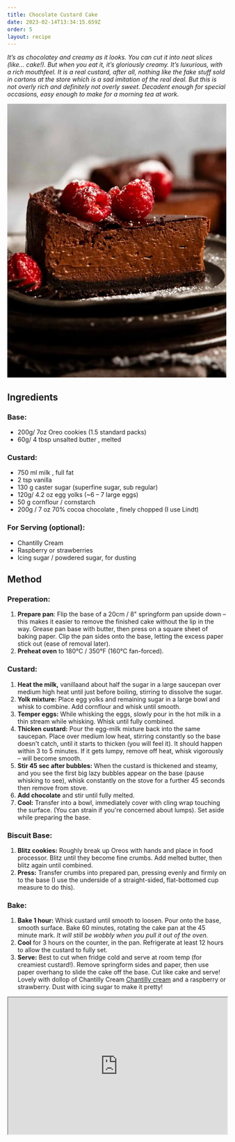 ```yaml
---
title: Chocolate Custard Cake
date: 2023-02-14T13:34:15.659Z
order: 5
layout: recipe
---
```

*It’s as chocolatey and creamy as it looks. You can cut it into neat slices (like… cake!). But when you eat it, it’s gloriously creamy. It’s luxurious, with a rich mouthfeel. It is a real custard, after all, nothing like the fake stuff sold in cartons at the store which is a sad imitation of the real deal. But this is not overly rich and definitely not overly sweet. Decadent enough for special occasions, easy enough to make for a morning tea at work.* 

![](../uploads/chocolate-custard-cake_7-close-up.webp)

## I﻿ngredients

### **Base:**

* 200g/ 7oz Oreo cookies (1.5 standard packs)
* 60g/ 4 tbsp unsalted butter , melted

### **Custard:**

* 750 ml milk , full fat
* 2 tsp vanilla
* 130 g caster sugar (superfine sugar, sub regular)
* 120g/ 4.2 oz egg yolks (~6 – 7 large eggs)
* 50 g cornflour / cornstarch
* 200g / 7 oz 70% cocoa chocolate , finely chopped (I use Lindt)

### **For Serving (optional):**

* C﻿hantilly Cream
* Raspberry or strawberries
* Icing sugar / powdered sugar, for dusting

## M﻿ethod

### **Preperation:**

1. **Prepare pan**: Flip the base of a 20cm / 8" springform pan upside down – this makes it easier to remove the finished cake without the lip in the way. Grease pan base with butter, then press on a square sheet of baking paper. Clip the pan sides onto the base, letting the excess paper stick out (ease of removal later).
2. **Preheat oven** to 180°C / 350°F (160°C fan-forced).

### **Custard:**

1. **Heat the milk,** vanillaand about half the sugar in a large saucepan over medium high heat until just before boiling, stirring to dissolve the sugar.
2. **Yolk mixture:** Place egg yolks and remaining sugar in a large bowl and whisk to combine. Add cornflour and whisk until smooth.
3. **Temper eggs:** While whisking the eggs, slowly pour in the hot milk in a thin stream while whisking. Whisk until fully combined.
4. **Thicken custard:** Pour the egg-milk mixture back into the same saucepan. Place over medium low heat, stirring constantly so the base doesn't catch, until it starts to thicken (you will feel it). It should happen within 3 to 5 minutes. If it gets lumpy, remove off heat, whisk vigorously – will become smooth.
5. **Stir 45 sec after bubbles:** When the custard is thickened and steamy, and you see the first big lazy bubbles appear on the base (pause whisking to see), whisk constantly on the stove for a further 45 seconds then remove from stove.
6. **Add chocolate** and stir until fully melted.
7. **Cool:** Transfer into a bowl, immediately cover with cling wrap touching the surface. (You can strain if you're concerned about lumps). Set aside while preparing the base.

### **Biscuit Base:**

1. **Blitz cookies:** Roughly break up Oreos with hands and place in food processor. Blitz until they become fine crumbs. Add melted butter, then blitz again until combined.
2. **Press:** Transfer crumbs into prepared pan, pressing evenly and firmly on to the base (I use the underside of a straight-sided, flat-bottomed cup measure to do this).

### **Bake:**

1. **Bake 1 hour:** Whisk custard until smooth to loosen. Pour onto the base, smooth surface. Bake 60 minutes, rotating the cake pan at the 45 minute mark. *It will still be wobbly when you pull it out of the oven.*
2. **Cool** for 3 hours on the counter, in the pan. Refrigerate at least 12 hours to allow the custard to fully set.
3. **Serve:** Best to cut when fridge cold and serve at room temp (for creamiest custard!). Remove springform sides and paper, then use paper overhang to slide the cake off the base. Cut like cake and serve! Lovely with dollop of Chantilly Cream [Chantilly cream](https://www.recipetineats.com/chantilly-cream-lightly-sweetened-whipped-cream/) and a raspberry or strawberry. Dust with icing sugar to make it pretty!



<div class="video-box"><iframe width="100%" height="315" src="https://www.youtube.com/embed/m-ghbf0FlEk?rel=0" allow="accelerometer; autoplay; encrypted-media; gyroscope; picture-in-picture" allowfullscreen></iframe></div>